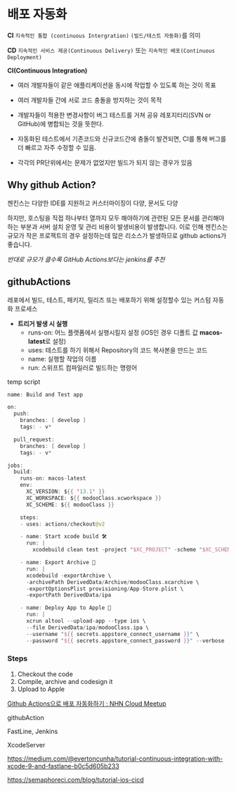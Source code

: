# 배포 자동화

**CI**  `지속적인 통합 (continuous Intergration)` `(빌드/테스트 자동화)`를 의미

**CD** `지속적인 서비스 제공(Continuous Delivery)` 또는 `지속적인 배포(Continuous Deployment)`

**CI(Continuous Integration)**

- 여러 개발자들이 같은 애플리케이션을 동시에 작업할 수 있도록 하는 것이 목표

- 여러 개발자들 간에 서로 코드 충돌을 방지하는 것이 목적

- 개발자들이 적용한 변경사항이 버그 테스트를 거쳐 공유 레포지터리(SVN or GitHub)에 병합되는 것을 뜻한다.

- 자동화된 테스트에서 기존코드와 신규코드간에 충돌이 발견되면, CI를 통해 버그를 더 빠르고 자주 수정할 수 있음.

- 각각의 PR단위에서는 문제가 없었지만 빌드가 되지 않는 경우가 있음

## Why github Action?

젠킨스는 다양한 IDE를 지원하고 커스터마이징이 다양, 문서도 다양

하지만, 호스팅을 직접 하나부터 열까지 모두 해야하기에 관련된 모든 문서를 관리해야하는 부분과 서버 설치 운영 및 관리 비용이 발생비용이 발생합니다. 이로 인해 젠킨스는 규모가 작은 프로젝트의 경우 설정하는데 많은 리소스가 발생하므로 github actions가 좋습니다.

*반대로 규모가 클수록 GitHub Actions보다는 jenkins를 추천*

## githubActions

레포에서 빌드, 테스트, 패키지, 릴리즈 또는 배포하기 위해 설정할수 있는 커스텀 자동화 프로세스

- **트리거 발생 시 실행**
  - runs-on: 어느 플랫폼에서 실행시킬지 설정 (iOS인 경우 디폴트 값 **macos-latest**로 설정)
  - uses: 테스트를 하기 위해서 Repository의 코드 복사본을 만드는 코드
  - name: 실행할 작업의 이름
  - run: 스위프트 컴파일러로 빌드하는 명령어

temp script

```swift
name: Build and Test app

on:
  push:
    branches: [ develop ]
    tags: - v*

  pull_request:
    branches: [ develop ]
    tags: - v*

jobs:
  build:
    runs-on: macos-latest
    env:
      XC_VERSION: ${{ '13.1' }}
      XC_WORKSPACE: ${{ modooClass.xcworkspace }}
      XC_SCHEME: ${{ modooClass }}

    steps:
    - uses: actions/checkout@v2

    - name: Start xcode build 🛠
      run: |
        xcodebuild clean test -project "$XC_PROJECT" -scheme "$XC_SCHEME" -destination 'platform=iOS Simulator,name=iPhone 11 Pro,OS=14.5'

    - name: Export Archive 💾
      run: |
      xcodebuild -exportArchive \
      -archivePath DerivedData/Archive/modooClass.xcarchive \
      -exportOptionsPlist provisioning/App-Store.plist \
      -exportPath DerivedData/ipa

    - name: Deploy App to Apple 🍎
      run: |
      xcrun altool --upload-app --type ios \
      --file DerivedData/ipa/modooClass.ipa \
      --username "${{ secrets.appstore_connect_username }}" \
      --password "${{ secrets.appstore_connect_password }}" --verbose
```

### Steps

1. Checkout the code
2. Compile, archive and codesign it
3. Upload to Apple

[Github Actions으로 배포 자동화하기 : NHN Cloud Meetup](https://meetup.toast.com/posts/286)

githubAction

FastLine, Jenkins

XcodeServer

https://medium.com/@evertoncunha/tutorial-continuous-integration-with-xcode-9-and-fastlane-b0c5d605b233

https://semaphoreci.com/blog/tutorial-ios-cicd

